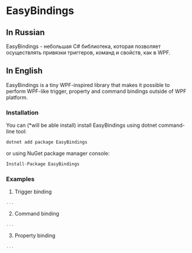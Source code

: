 # EasyBindings

## In Russian
EasyBindings - небольшая C# библиотека, которая позволяет осуществлять привязки триггеров, команд и свойств, как в WPF.

## In English
EasyBindings is a tiny WPF-inspired library that makes it possible to perform WPF-like trigger, property and command bindings outside of WPF platform.

### Installation
You can (*will be able install) install EasyBindings using dotnet command-line tool:
```sh
dotnet add package EasyBindings
```
or using NuGet package manager console:
```sh
Install-Package EasyBindings
```

### Examples

1. Trigger binding
```csharp
...
```

2. Command binding
```csharp
...
```

3. Property binding
```csharp
...
```